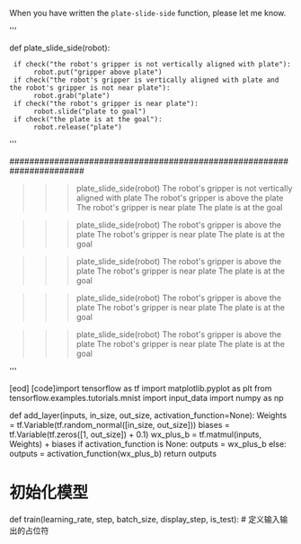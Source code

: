 

When you have written the `plate-slide-side` function, please let me know.


'''


def plate_slide_side(robot):

     if check("the robot's gripper is not vertically aligned with plate"):
          robot.put("gripper above plate")
     if check("the robot's gripper is vertically aligned with plate and the robot's gripper is not near plate"):
          robot.grab("plate")
     if check("the robot's gripper is near plate"):
          robot.slide("plate to goal")
     if check("the plate is at the goal"):
          robot.release("plate")




'''

#######################################################################

>>> plate_slide_side(robot)
The robot's gripper is not vertically aligned with plate
The robot's gripper is above the plate
The robot's gripper is near plate
The plate is at the goal

>>> plate_slide_side(robot)
The robot's gripper is above the plate
The robot's gripper is near plate
The plate is at the goal

>>> plate_slide_side(robot)
The robot's gripper is above the plate
The robot's gripper is near plate
The plate is at the goal

>>> plate_slide_side(robot)
The robot's gripper is above the plate
The robot's gripper is near plate
The plate is at the goal

>>> plate_slide_side(robot)
The robot's gripper is above the plate
The robot's gripper is near plate
The plate is at the goal

'''



[eod] [code]import tensorflow as tf
import matplotlib.pyplot as plt
from tensorflow.examples.tutorials.mnist import input_data
import numpy as np


def add_layer(inputs, in_size, out_size, activation_function=None):
    Weights = tf.Variable(tf.random_normal([in_size, out_size]))
    biases = tf.Variable(tf.zeros([1, out_size]) + 0.1)
    wx_plus_b = tf.matmul(inputs, Weights) + biases
    if activation_function is None:
        outputs = wx_plus_b
    else:
        outputs = activation_function(wx_plus_b)
    return outputs

# 初始化模型
def train(learning_rate, step, batch_size, display_step, is_test):
    # 定义输入输出的占位符
    